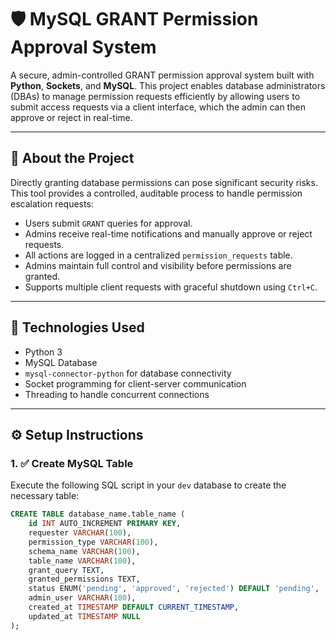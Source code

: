 # 🛡️ MySQL GRANT Permission Approval System

A secure, admin-controlled GRANT permission approval system built with **Python**, **Sockets**, and **MySQL**. This project enables database administrators (DBAs) to manage permission requests efficiently by allowing users to submit access requests via a client interface, which the admin can then approve or reject in real-time.

---

## 📌 About the Project

Directly granting database permissions can pose significant security risks. This tool provides a controlled, auditable process to handle permission escalation requests:

- Users submit `GRANT` queries for approval.
- Admins receive real-time notifications and manually approve or reject requests.
- All actions are logged in a centralized `permission_requests` table.
- Admins maintain full control and visibility before permissions are granted.
- Supports multiple client requests with graceful shutdown using `Ctrl+C`.

---

## 🧩 Technologies Used

- Python 3
- MySQL Database
- `mysql-connector-python` for database connectivity
- Socket programming for client-server communication
- Threading to handle concurrent connections

---

## ⚙️ Setup Instructions

### 1. ✅ Create MySQL Table

Execute the following SQL script in your `dev` database to create the necessary table:

```sql
CREATE TABLE database_name.table_name (
    id INT AUTO_INCREMENT PRIMARY KEY,
    requester VARCHAR(100),
    permission_type VARCHAR(100),
    schema_name VARCHAR(100),
    table_name VARCHAR(100),
    grant_query TEXT,
    granted_permissions TEXT,
    status ENUM('pending', 'approved', 'rejected') DEFAULT 'pending',
    admin_user VARCHAR(100),
    created_at TIMESTAMP DEFAULT CURRENT_TIMESTAMP,
    updated_at TIMESTAMP NULL
);
